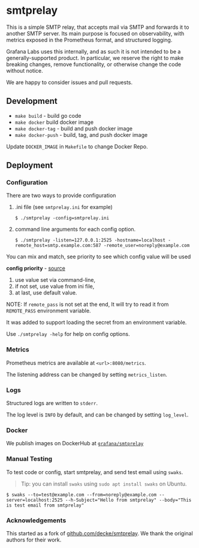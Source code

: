 # smtprelay

This is a simple SMTP relay, that accepts mail via SMTP and forwards it to
another SMTP server. Its main purpose is focused on observability, with metrics
exposed in the Prometheus format, and structured logging.

Grafana Labs uses this internally, and as such it is not intended to be a
generally-supported product. In particular, we reserve the right to make
breaking changes, remove functionality, or otherwise change the code without
notice.

We are happy to consider issues and pull requests.

## Development
- `make build` - build go code
- `make docker` build docker image
- `make docker-tag` - build and push docker image
- `make docker-push` - build, tag, and push docker image

Update `DOCKER_IMAGE` in `Makefile` to change Docker Repo.

## Deployment

### Configuration
There are two ways to provide configuration

1. .ini file (see `smtprelay.ini` for example)
    ```console
    $ ./smtprelay -config=smtprelay.ini
    ```

2. command line arguments for each config option.
    ```console
    $ ./smtprelay -listen=127.0.0.1:2525 -hostname=localhost -remote_host=smtp.example.com:587 -remote_user=noreply@example.com
    ```

You can mix and match, see priority to see which config value will be used

**config priority** - [source](https://github.com/vharitonsky/iniflags/#hybrid-configuration-library)
1. use value set via command-line,
2. if not set, use value from ini file,
3. at last, use default value.

NOTE: If `remote_pass` is not set at the end, It will try to read
it from `REMOTE_PASS` environment variable.

It was added to support loading the secret from an environment variable.

Use `./smtprelay -help` for help on config options.

### Metrics

Prometheus metrics are available at `<url>:8080/metrics`.

The listening address can be changed by setting `metrics_listen`.

### Logs

Structured logs are written to `stderr`.

The log level is `INFO` by default, and can be changed by setting `log_level`.

### Docker

We publish images on DockerHub at [`grafana/smtprelay`](https://hub.docker.com/r/grafana/smtprelay)

### Manual Testing

To test code or config, start smtprelay, and send test email using `swaks`.

> Tip: you can install `swaks` using `sudo apt install swaks` on Ubuntu.

```console
$ swaks --to=test@example.com --from=noreply@example.com --server=localhost:2525 --h-Subject="Hello from smtprelay" --body="This is test email from smtprelay"
```

### Acknowledgements

This started as a fork of [github.com/decke/smtprelay](https://github.com/decke/smtprelay).
We thank the original authors for their work.
